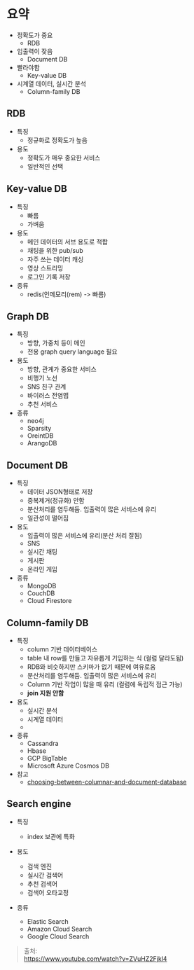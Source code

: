 # 요약
- 정확도가 중요
    - RDB
- 입출력이 잦음
    - Document DB
- 빨라야함
    - Key-value DB
- 시계열 데이터, 실시간 분석
    - Column-family DB

## RDB
- 특징
    - 정규화로 정확도가 높음
- 용도
    - 정확도가 매우 중요한 서비스
    - 일반적인 선택

## Key-value DB
- 특징
    - 빠름
    - 가벼움
- 용도
    - 메인 데이터의 서브 용도로 적합
    - 채팅을 위한 pub/sub
    - 자주 쓰는 데이터 캐싱
    - 영상 스트리밍
    - 로그인 기록 저장
- 종류
    - redis(인메모리(rem) -> 빠름)
## Graph DB 
- 특징
    - 방향, 가중치 등이 메인
    - 전용 graph query language 필요
- 용도
    - 방향, 관계가 중요한 서비스
    - 비행기 노선
    - SNS 친구 관계
    - 바이러스 전염맵
    - 추천 서비스
- 종류
    - neo4j
    - Sparsity
    - OreintDB
    - ArangoDB

## Document DB
- 특징 
    - 데이터 JSON형태로 저장
    - 중복제거(정규화) 안함
    - 분산처리를 염두해둠. 입출력이 많은 서비스에 유리
    - 일관성이 떨어짐
- 용도
    - 입출력이 많은 서비스에 유리(분산 처리 잘됨)
    - SNS
    - 실시간 채팅
    - 게시판
    - 온라인 게임
- 종류
    - MongoDB
    - CouchDB
    - Cloud Firestore

## Column-family DB
- 특징
    - column 기반 데이터베이스
    - table 내 row를 만들고 자유롭게 기입하는 식 (컬럼 달라도됨)
    - RDB와 비슷하지만 스키마가 없기 때문에 여유로움
    - 분산처리를 염두해둠. 입출력이 많은 서비스에 유리
    - Column 기반 작업이 많을 때 유리 (컬럼에 독립적 접근 가능)
    - __join 지원 안함__
- 용도
    - 실시간 분석
    - 시계열 데이터
    - 
- 종류
    - Cassandra
    - Hbase
    - GCP BigTable
    - Microsoft Azure Cosmos DB
- 참고
    - [choosing-between-columnar-and-document-database](https://www.skinternational.com/post/choosing-between-columnar-and-document-database)

## Search engine
- 특징
    - index 보관에 특화
- 용도
    - 검색 엔진
    - 실시간 검색어
    - 추천 검색어
    - 검색어 오타교정

- 종류
    - Elastic Search
    - Amazon Cloud Search
    - Google Cloud Search


> 출처:  
https://www.youtube.com/watch?v=ZVuHZ2Fjkl4